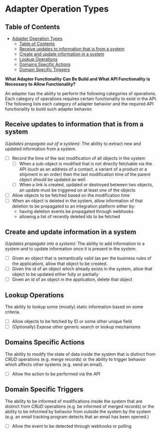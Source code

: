 # Adapter Operation Types

## Table of Contents

<!-- TOC depthFrom:1 depthTo:6 withLinks:1 updateOnSave:1 orderedList:0 -->

- [Adapter Operation Types](#adapter-operation-types)
	- [Table of Contents](#table-of-contents)
	- [Receive updates to information that is from a system](#receive-updates-to-information-that-is-from-a-system)
	- [Create and update information in a system](#create-and-update-information-in-a-system)
	- [Lookup Operations](#lookup-operations)
	- [Domains Specific Actions](#domains-specific-actions)
	- [Domain Specific Triggers](#domain-specific-triggers)

<!-- /TOC -->

**What Adapter Functionality Can Be Build and What API Functionality is
Necessary to Allow Functionality?**

An adapter has the ability to perform the following categories of operations.
Each category of operations requires certain functionality to exist in the API.
The following lists each category of adapter behavior and the required API
functionality to build such adapter behavior.

## Receive updates to information that is from a system
*(Updates propagate out of a system)*: The ability to extract new and updated
 information from a system.
  - [ ] Record the time of the last modification of all objects in the system
    - [ ] When a sub-object is modified that is not directly fetchable via the API
      (such as an address of a contact, a variant of a product or a shipment in an
      order) then the last modification time of the parent object should be updated
      as well.
    - [ ] When a link is created, updated or destroyed between two objects, an
    update must be triggered on at least one of the objects
  - [ ] Allow objects to be fetched based on the modification time
  - [ ] When an object is deleted in the system, allow information of that
  deletion to be propagated to an integration platform either by:
    * having deletion events be propagated through webhooks
    * allowing a list of recently deleted ids to be fetched

## Create and update information in a system
*(Updates propagate into a system)*: The ability to add information
 to a system and to update information once it is present in the system.
  - [ ] Given an object that is semantically valid (as per the business rules of
  the application), allow that object to be created.
  - [ ] Given the id of an object which already exists in the system, allow that
  object to be updated either fully or partially
  - [ ] Given an id of an object in the application, delete that object

## Lookup Operations
The ability to lookup some (mostly) static information
 based on some criteria.
  - [ ] Allow objects to be fetched by ID or some other unique field
  - [ ] (Optionally) Expose other generic search or lookup mechanisms

## Domains Specific Actions
The ability to modify the state of data inside
 the system that is distinct from *CRUD* operations (e.g. merge records) or the
 ability to trigger behavior which affects other systems (e.g. send an email).
  - [ ] Allow the action to be performed via the API

## Domain Specific Triggers
The ability to be informed of modifications
 inside the system that are distinct from *CRUD* operations (e.g. be informed
 of merged records) or the ability to be informed by behavior from outside the
 system by the system (e.g. an email tracking program detects that an email has
 been opened.)
  - [ ] Allow the event to be detected through webhooks or polling
